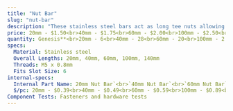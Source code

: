 ```yaml
---
title: "Nut Bar"
slug: "nut-bar"
description: "These stainless steel bars act as long tee nuts allowing M5 screws to securely hold plates, brackets, and other components to a v-slot extrusion."
price: 20mm - $1.50<br>40mm - $1.75<br>60mm - $2.00<br>100mm - $2.50<br>140mm - $3.00
quantity: Genesis**<br>20mm - 6<br>40mm - 28<br>60mm - 20<br>100mm - 2 or 0 (see note above)<br><br>**Genesis XL**<br>20mm - 6<br>40mm - 54<br>60mm - 24<br>100mm - 6 or 0 (see note above)<br>140mm - 2 or 0 (see note above)
specs:
  Material: Stainless steel
  Overall Lengths: 20mm, 40mm, 60mm, 100mm, 140mm
  Threads: M5 x 0.8mm
  Fits Slot Size: 6
internal-specs:
  Internal Part Name: 20mm Nut Bar`<br>`40mm Nut Bar`<br>`60mm Nut Bar`<br>`100mm Nut Bar`<br>`140mm Nut Bar
  $/pc: 20mm - $0.39<br>40mm - $0.49<br>60mm - $0.59<br>100mm - $0.89<br>140mm - $0.95
Component Tests: Fasteners and hardware tests
---
```

